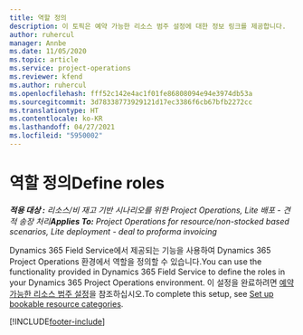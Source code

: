 ```yaml
---
title: 역할 정의
description: 이 토픽은 예약 가능한 리소스 범주 설정에 대한 정보 링크를 제공합니다.
author: ruhercul
manager: Annbe
ms.date: 11/05/2020
ms.topic: article
ms.service: project-operations
ms.reviewer: kfend
ms.author: ruhercul
ms.openlocfilehash: fff52c142e4ac1f01fe86808094e94e3974db53a
ms.sourcegitcommit: 3d78338773929121d17ec3386f6cb67bfb2272cc
ms.translationtype: HT
ms.contentlocale: ko-KR
ms.lasthandoff: 04/27/2021
ms.locfileid: "5950002"
---
```

# <a name="define-roles"></a><span data-ttu-id="f397d-103">역할 정의</span><span class="sxs-lookup"><span data-stu-id="f397d-103">Define roles</span></span>

<span data-ttu-id="f397d-104">_**적용 대상 :** 리소스/비 재고 기반 시나리오를 위한 Project Operations, Lite 배포 - 견적 송장 처리_</span><span class="sxs-lookup"><span data-stu-id="f397d-104">_**Applies To:** Project Operations for resource/non-stocked based scenarios, Lite deployment - deal to proforma invoicing_</span></span>

<span data-ttu-id="f397d-105">Dynamics 365 Field Service에서 제공되는 기능을 사용하여 Dynamics 365 Project Operations 환경에서 역할을 정의할 수 있습니다.</span><span class="sxs-lookup"><span data-stu-id="f397d-105">You can use the functionality provided in Dynamics 365 Field Service to define the roles in your Dynamics 365 Project Operations environment.</span></span> <span data-ttu-id="f397d-106">이 설정을 완료하려면 [예약 가능한 리소스 범주 설정](/dynamics365/field-service/set-up-bookable-resource-categories)을 참조하십시오.</span><span class="sxs-lookup"><span data-stu-id="f397d-106">To complete this setup, see [Set up bookable resource categories](/dynamics365/field-service/set-up-bookable-resource-categories).</span></span>


[!INCLUDE[footer-include](../includes/footer-banner.md)]